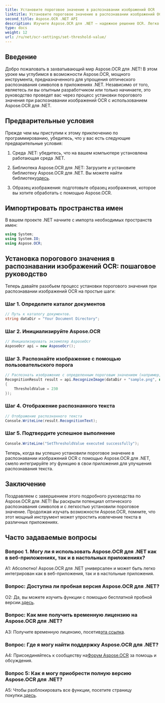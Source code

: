 ```yaml
---
title: Установите пороговое значение в распознавании изображений OCR
linktitle: Установите пороговое значение в распознавании изображений OCR
second_title: Aspose.OCR .NET API
description: Изучите Aspose.OCR для .NET — надежное решение OCR. Легко устанавливайте собственные пороговые значения. Улучшите распознавание текста в своих приложениях.
type: docs
weight: 12
url: /ru/net/ocr-settings/set-threshold-value/
---
```

## Введение

Добро пожаловать в захватывающий мир Aspose.OCR для .NET! В этом уроке мы углубимся в возможности Aspose.OCR, мощного инструмента, предназначенного для упрощения оптического распознавания символов в приложениях .NET. Независимо от того, являетесь ли вы опытным разработчиком или только начинаете, это руководство проведет вас через процесс установки порогового значения при распознавании изображений OCR с использованием Aspose.OCR для .NET.

## Предварительные условия

Прежде чем мы приступим к этому приключению по программированию, убедитесь, что у вас есть следующие предварительные условия:

1. Среда .NET: убедитесь, что на вашем компьютере установлена работающая среда .NET.

2.  Библиотека Aspose.OCR для .NET: Загрузите и установите библиотеку Aspose.OCR для .NET. Вы можете найти библиотеку[здесь](https://releases.aspose.com/ocr/net/).

3. Образец изображения: подготовьте образец изображения, которое вы хотите обработать с помощью Aspose.OCR.

## Импортировать пространства имен

В вашем проекте .NET начните с импорта необходимых пространств имен:

```csharp
using System;
using System.IO;
using Aspose.OCR;
```

## Установка порогового значения в распознавании изображений OCR: пошаговое руководство

Теперь давайте разобьем процесс установки порогового значения при распознавании изображений OCR на простые шаги:

### Шаг 1. Определите каталог документов

```csharp
// Путь к каталогу документов.
string dataDir = "Your Document Directory";
```

### Шаг 2. Инициализируйте Aspose.OCR

```csharp
// Инициализировать экземпляр AsposeOcr
AsposeOcr api = new AsposeOcr();
```

### Шаг 3. Распознайте изображение с помощью пользовательского порога

```csharp
// Распознать изображение с определенным пороговым значением (например, 230)
RecognitionResult result = api.RecognizeImage(dataDir + "sample.png", new RecognitionSettings
{
    ThresholdValue = 230
});
```

### Шаг 4. Отображение распознанного текста

```csharp
// Отображение распознанного текста
Console.WriteLine(result.RecognitionText);
```

### Шаг 5. Подтвердите успешное выполнение

```csharp
Console.WriteLine("SetThresholdValue executed successfully");
```

Теперь, когда вы успешно установили пороговое значение в распознавании изображений OCR с помощью Aspose.OCR для .NET, смело интегрируйте эту функцию в свои приложения для улучшения распознавания текста.

## Заключение

Поздравляем с завершением этого подробного руководства по Aspose.OCR для .NET! Вы раскрыли потенциал оптического распознавания символов и с легкостью установили пороговое значение. Продолжая изучать возможности Aspose.OCR, помните, что этот мощный инструмент может упростить извлечение текста в различных приложениях.

## Часто задаваемые вопросы

### Вопрос 1. Могу ли я использовать Aspose.OCR для .NET как в веб-приложениях, так и в настольных приложениях?

А1: Абсолютно! Aspose.OCR для .NET универсален и может быть легко интегрирован как в веб-приложения, так и в настольные приложения.

### Вопрос: Доступна ли пробная версия Aspose.OCR для .NET?

 О2: Да, вы можете изучить функции с помощью бесплатной пробной версии.[здесь](https://releases.aspose.com/).

### Вопрос: Как мне получить временную лицензию на Aspose.OCR для .NET?

 A3: Получите временную лицензию, посетив[эта ссылка](https://purchase.aspose.com/temporary-license/).

### Вопрос: Где я могу найти поддержку Aspose.OCR для .NET?

 A4: Присоединяйтесь к сообществу на[Форум Aspose.OCR](https://forum.aspose.com/c/ocr/16) за помощь и обсуждения.

### Вопрос 5: Как я могу приобрести полную версию Aspose.OCR для .NET?

 A5: Чтобы разблокировать все функции, посетите страницу покупки.[здесь](https://purchase.aspose.com/buy).